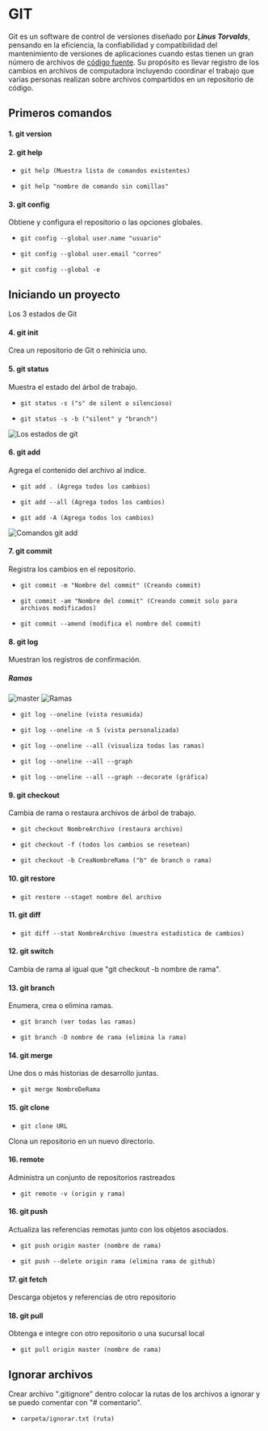 # GIT
Git es un software de control de versiones diseñado por ___Linus Torvalds___, pensando en la eficiencia, la confiabilidad y compatibilidad del mantenimiento de versiones de aplicaciones cuando estas tienen un gran número de archivos de [código fuente](https://es.wikipedia.org/wiki/C%C3%B3digo_fuente). Su propósito es llevar registro de los cambios en archivos de computadora incluyendo coordinar el trabajo que varias personas realizan sobre archivos compartidos en un repositorio de código.
## Primeros comandos
#### 1. git version

#### 2. git help 
-     git help (Muestra lista de comandos existentes)
-     git help "nombre de comando sin comillas"
#### 3. git config 
Obtiene y configura el repositorio o las opciones globales.
-     git config --global user.name "usuario"
-     git config --global user.email "correo"
-     git config --global -e

## Iniciando un proyecto
Los 3 estados de Git
#### 4. git init
Crea un repositorio de Git o rehinicia uno.
#### 5. git status
Muestra el estado del árbol de trabajo.
-     git status -s ("s" de silent o silencioso)
-     git status -s -b ("silent" y "branch")
![Los estados de git](https://i.ibb.co/HhBsyqf/los-estados-de-git.png)
#### 6. git add 
Agrega el contenido del archivo al indice.
-     git add . (Agrega todos los cambios)
-     git add --all (Agrega todos los cambios)
-     git add -A (Agrega todos los cambios)
![Comandos git add](https://i.ibb.co/HCm5grR/git-add.png)
#### 7. git commit
Registra los cambios en el repositorio. 
-     git commit -m "Nombre del commit" (Creando commit)
-     git commit -am "Nombre del commit" (Creando commit solo para archivos modificados)
-     git commit --amend (modifica el nombre del commit)
#### 8. git log
Muestran los registros de confirmación.

##### Ramas
![master](https://i.ibb.co/q1GBvC8/log-de-commit.png)
![Ramas](https://i.ibb.co/sWtjDx8/2021-03-31-17-31-55-3-3-Ramas-locales-mp4-Reproductor-multimedia-VLC.png)

-     git log --oneline (vista resumida)
-     git log --oneline -n 5 (vista personalizada)
-     git log --oneline --all (visualiza todas las ramas)
-     git log --oneline --all --graph
-     git log --oneline --all --graph --decorate (gráfica)
#### 9. git checkout 
Cambia de rama o restaura archivos de árbol de trabajo.
-     git checkout NombreArchivo (restaura archivo)
-     git checkout -f (todos los cambios se resetean)
-     git checkout -b CreaNombreRama ("b" de branch o rama)
#### 10. git restore
-     git restore --staget nombre del archivo
#### 11. git diff
-     git diff --stat NombreArchivo (muestra estadistica de cambios)
#### 12. git switch
Cambia de rama al igual que "git checkout -b nombre de rama".
#### 13. git branch
Enumera, crea o elimina ramas.
-     git branch (ver todas las ramas)
-     git branch -D nombre de rama (elimina la rama)
#### 14. git merge 
Une dos o más historias de desarrollo juntas.
-     git merge NombreDeRama
#### 15. git clone
-     git clone URL
Clona un repositorio en un nuevo directorio.
#### 16. remote
Administra un conjunto de repositorios rastreados 
-     git remote -v (origin y rama)
#### 16. git push
Actualiza las referencias remotas junto con los objetos asociados.
-     git push origin master (nombre de rama)
-     git push --delete origin rama (elimina rama de github)
#### 17. git fetch  
Descarga objetos y referencias de otro repositorio
#### 18. git pull
Obtenga e integre con otro repositorio o una sucursal local
-     git pull origin master (nombre de rama) 

## Ignorar archivos
Crear archivo ".gitignore" dentro colocar la rutas de los archivos a ignorar y se puedo comentar con "# comentario".
-     carpeta/ignorar.txt (ruta) 